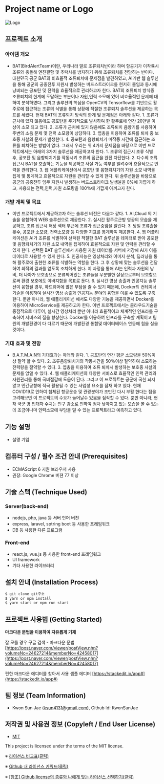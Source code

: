 


# Project name or Logo

![Logo](https://github.com/osamhack2021/AI_CLOUD_WEB_BATMAN_BATNAM/blob/master/logo.png?raw=true)



## 프로젝트 소개
### 아이템 개요
 - BAT(BirdAlertTeam)이란, 우리나라 말로 조류퇴치반이라 하며 항공기가 이착륙시 조류와 충돌해 엔진결함 및 추락사를 방지하기 위해 조류퇴치를 전담하는 반이다. 대한민국 공군 BAT의 비효율적 조류퇴치에 문제점을 발견하였고, AI기반 웹 솔루션을 통해 공군의 공중전투 지원시 발생하는 버드스트라이크를 현저히 줄임과 동시에 낭비되는 공포탄 및 전력을 효율적으로 관리하고자 한다. BAT의 조류퇴치 방식중 조류퇴치의 한계에 도달하는 부분이나 자원,인력 소모에 있어 비효율적인 문제에 대하여 분석하였다. 그리고 솔루션의 핵심을 OpenCV의 Tensorflow를 기반으로 활주로에 접근하는 조류의 식별을 통해 상황에 적절한 조류퇴치 솔루션을 제공하는 목표를 세웠다. 현재 BAT의 조류퇴치 방식의 한계 및 문제점은 아래와 같다. 1. 조류가 근처에 있지 않음에도 공포탄을 주기적으로 발사하여 한 활주로에 연간 20만발 이상이 소모 되고 있다. 2. 조류가 근처에 있지 않음에도 조류퇴치 음향기를 사용하여 주변의 소음 문제 및 전력 소모량이 상당하다. 3. 엽총을 이용하여 조류를 퇴치 중 보호종 사살의 문제가 발생한다. 4. 공포탄과 음향퇴치기 미작동 시간에 접근하는 조류를 퇴치하는 방법이 없다. 그래서 우리는 위 4가지 문제점을 바탕으로 이번 프로젝트에서는 아래의 3가지 솔루션을 제공하고자 한다. 1. 조류의 접근시 조류 식별 후, 공포탄 및 음향퇴치기를 작동시켜 조류의 접근을 완전 차단한다. 2. 다수의 조류 접근시 BAT을 호출하는 기능을 제공하고 사살 가능 여부를 알려주어 효율적으로 인력을 관리한다. 3. 웹 애플리케이션에서 공포탄 및 음향퇴치기의 자원 소모 내역을 집계 및 통계하고 효율적으로 자원을 관리할 수 있게 한다. 위 솔루션들을 바탕으로 공군의 공중전투 임무 지원시 발생하는 버드스트라이크 발생율을 0%에 가깝게 하고, 사용되는 전력,인력,자원 소모량을 100%에 가깝게 아끼고자 한다.
### 개발 개획 및 목표
 - 이번 프로젝트에서 제공하고자 하는 솔루션 비전은 다음과 같다. 1. AI,Cloud 의 기술을 융합하여 WEB 솔루션으로 제공한다. 2. 실시간 활주로근방 영공의 모습을 제공하고, 조류 접근시 해당 섹터 부근에 조류가 접근중임을 알린다. 3. 당일 조류출몰 횟수, 공포탄 소모량, 전력소모량 등 다양한 지표를 통계하여 제공한다. 4. 웹 어플리케이션은 AI가 조류를 식별하여 선택된 적절한 BAT 솔루션을 데이터로 받아 공포탄 및 음향퇴치기의 자원 소모 내역을 집계하여 효율적으로 자원 및 인력을 관리할 수 있게 한다. 선택된 BAT 솔루션에서 사용된 자원 데이터를 서버에 저장해 AI가 이를 데이터로 사용할 수 있게 한다. 5. 인공지능은 영상처리와 이미지 분석, 딥러닝을 통해 활주로에 출현한 조류를 식별하는 역할을 한다. 그 후 상황에 맞는 솔루션을 전달하여 최적의 결과를 얻도록 조치하게 한다. 이 과정을 통해 AI는 인력과 자원의 낭비, 더 나아가 보호종으로 분류되어있는 조류들을 무분별한 살상으로부터 보호함으로써 환경 보호에도 이바지함을 목표로 둔다. 6. 실시간 영상 송출과 인공지능 솔루션이 융합될 경우, 하드웨어에 많은 부담을 줄 수 있기 때문에, Docker의 컨테이너 기술을 이용하여 실시간 영상 송출과 인공지능 분야의 융합을 이룰 수 있도록 구축한다. 뿐만 아니라, 웹 애플리케이션 에서도 다양한 기능을 제공하면서 Docker를 이용하여 MicroService를 제공하고자 한다. 이번 프로젝트에서는 클라우드기술을 중점적으로 다루어, 실시간 영상처리 뿐만 아니라 효율적이고 체계적인 인프라를 구축하여 서비스의 질을 향상한다. Docker를 이용하여 인프라를 구축할 계획이고 팀원의 개발환경이 다 다르기 때문에 개발환경 통합및 데이터베이스 연동에 힘을 실을 것이다.
### 기대 효과 및 전망
 - B.A.T.M.A.N의 기대효과는 아래와 같다. 1. 공포탄의 연간 평균 소모량을 50%이상 절약 할 수 있다. 2. 조류음향퇴치기의 작동시간을 50%이상 절약하여 소모하는 전력량을 절약할 수 있다. 3. 엽총을 이용하여 조류 퇴치시 발생하는 보호종 사살의 문제를 없앨 수 있다. 4. 웹 애플리케이션의 다양한 서비스로 효율적인 인력 관리와 자원관리를 통해 국비절감에 도움이 된다. 그리고 이 프로젝트는 공군에 국한 되지 않고 민간공항에 적극 활용될 수 있는 사업성 요소를 잠재 하고 있다. 현재 COVID19로 인하여 침체된 항공운송 및 관광분야가 조만간 다시 부활 한다는 점을 고려해보면 이 프로젝트의 수요가 늘어날수 있음을 짐작할 수 있다. 뿐만 아니라, 현재 국군 병 입대자 수치는 인구 감소로 인하여 점차 낮아지고 있는 모습을 볼 수 있는데 조금이나마 인력소모에 부담을 덜 수 있는 프로젝트라고 예측하고 있다.

## 기능 설명
 - 설명 기입

## 컴퓨터 구성 / 필수 조건 안내 (Prerequisites)
* ECMAScript 6 지원 브라우저 사용
* 권장: Google Chrome 버젼 77 이상

## 기술 스택 (Technique Used) 
### Server(back-end)
 -  nodejs, php, java 등 서버 언어 버전 
 - express, laravel, sptring boot 등 사용한 프레임워크 
 - DB 등 사용한 다른 프로그램 
 
### Front-end
 -  react.js, vue.js 등 사용한 front-end 프레임워크 
 -  UI framework
 - 기타 사용한 라이브러리

## 설치 안내 (Installation Process)
```bash
$ git clone git주소
$ yarn or npm install
$ yarn start or npm run start
```

## 프로젝트 사용법 (Getting Started)
**마크다운 문법을 이용하여 자유롭게 기재**

잘 모를 경우
구글 검색 - 마크다운 문법
[https://post.naver.com/viewer/postView.nhn?volumeNo=24627214&memberNo=42458017](https://post.naver.com/viewer/postView.nhn?volumeNo=24627214&memberNo=42458017)

 편한 마크다운 에디터를 찾아서 사용
 샘플 에디터 [https://stackedit.io/app#](https://stackedit.io/app#)
 
## 팀 정보 (Team Information)
- Kwon Sun Jae (ksun4131@gmail.com), Github Id: KwonSunJae


## 저작권 및 사용권 정보 (Copyleft / End User License)
 * [MIT](https://github.com/osam2020-WEB/Sample-ProjectName-TeamName/blob/master/license.md)

This project is licensed under the terms of the MIT license.

※ [라이선스 비교표(클릭)](https://olis.or.kr/license/compareGuide.do)

※ [Github 내 라이선스 키워드(클릭)](https://docs.github.com/en/github/creating-cloning-and-archiving-repositories/creating-a-repository-on-github/licensing-a-repository)

※ [\[참조\] Github license의 종류와 나에게 맞는 라이선스 선택하기(클릭)](https://flyingsquirrel.medium.com/github-license%EC%9D%98-%EC%A2%85%EB%A5%98%EC%99%80-%EB%82%98%EC%97%90%EA%B2%8C-%EB%A7%9E%EB%8A%94-%EB%9D%BC%EC%9D%B4%EC%84%A0%EC%8A%A4-%EC%84%A0%ED%83%9D%ED%95%98%EA%B8%B0-ae29925e8ff4)
